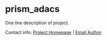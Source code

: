 # prism_adacs

One line description of project.

Contact info: [Project Homepage][1] | [Email Author][2]

[1]: http://project.homepage.xyz
[2]: mailto:gbpoole@gmail.com
